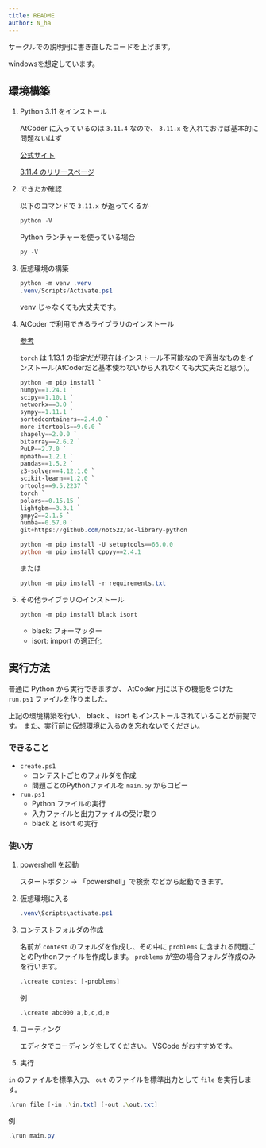 ```yaml
---
title: README
author: N_ha
---
```


サークルでの説明用に書き直したコードを上げます。

windowsを想定しています。

## 環境構築

1. Python 3.11 をインストール

   AtCoder に入っているのは `3.11.4` なので、 `3.11.x` を入れておけば基本的に問題ないはず

   [公式サイト](https://www.python.org/)

   [3.11.4 のリリースページ](https://www.python.org/downloads/release/python-3114/)

2. できたか確認

   以下のコマンドで `3.11.x` が返ってくるか

   ```powershell
   python -V
   ```

   Python ランチャーを使っている場合

   ```powershell
   py -V
   ```

3. 仮想環境の構築

   ```powershell
   python -m venv .venv
   .venv/Scripts/Activate.ps1
   ```

   venv じゃなくても大丈夫です。

4. AtCoder で利用できるライブラリのインストール

   [参考](https://docs.google.com/spreadsheets/d/1HXyOXt5bKwhKWXruzUvfMFHQtBxfZQ0047W7VVObnXI/edit#gid=408033513)

   `torch` は 1.13.1 の指定だが現在はインストール不可能なので適当なものをインストール(AtCoderだと基本使わないから入れなくても大丈夫だと思う)。

   ```powershell
   python -m pip install `
   numpy==1.24.1 `
   scipy==1.10.1 `
   networkx==3.0 `
   sympy==1.11.1 `
   sortedcontainers==2.4.0 `
   more-itertools==9.0.0 `
   shapely==2.0.0 `
   bitarray==2.6.2 `
   PuLP==2.7.0 `
   mpmath==1.2.1 `
   pandas==1.5.2 `
   z3-solver==4.12.1.0 `
   scikit-learn==1.2.0 `
   ortools==9.5.2237 `
   torch `
   polars==0.15.15 `
   lightgbm==3.3.1 `
   gmpy2==2.1.5 `
   numba==0.57.0 `
   git+https://github.com/not522/ac-library-python

   python -m pip install -U setuptools==66.0.0
   python -m pip install cppyy==2.4.1
   ```

   または

   ```powershell
   python -m pip install -r requirements.txt
   ```

5. その他ライブラリのインストール

   ```powershell
   python -m pip install black isort
   ```

   * black: フォーマッター
   * isort: import の適正化

## 実行方法

普通に Python から実行できますが、 AtCoder 用に以下の機能をつけた `run.ps1` ファイルを作りました。

上記の環境構築を行い、 black 、 isort もインストールされていることが前提です。
また、実行前に仮想環境に入るのを忘れないでください。

### できること

* `create.ps1`
  * コンテストごとのフォルダを作成
  * 問題ごとのPythonファイルを `main.py` からコピー
* `run.ps1`
  * Python ファイルの実行
  * 入力ファイルと出力ファイルの受け取り
  * black と isort の実行

### 使い方

1. powershell を起動

   スタートボタン → 「powershell」で検索 などから起動できます。

2. 仮想環境に入る

   ```powershell
   .venv\Scripts\activate.ps1
   ```

3. コンテストフォルダの作成

   名前が `contest` のフォルダを作成し、その中に `problems` に含まれる問題ごとのPythonファイルを作成します。
   `problems` が空の場合フォルダ作成のみを行います。

   ```powershell
   .\create contest [-problems]
   ```

   例

   ```powershell
   .\create abc000 a,b,c,d,e
   ```

4. コーディング

   エディタでコーディングをしてください。
   VSCode がおすすめです。

5. 実行

  `in` のファイルを標準入力、 `out` のファイルを標準出力として `file` を実行します。

   ```powershell
   .\run file [-in .\in.txt] [-out .\out.txt]
   ```

   例

   ```powershell
   .\run main.py
   ```
